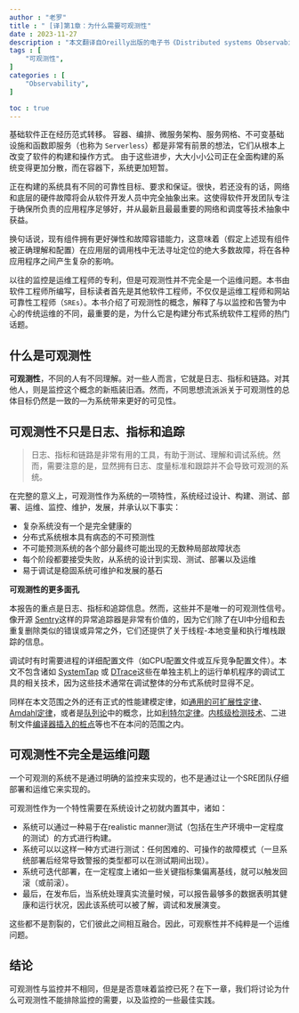 ```yaml
---
author : "老罗"
title : " [译]第1章：为什么需要可观测性"
date : 2023-11-27
description : "本文翻译自Oreilly出版的电子书《Distributed systems Observability》(By Cindy Sridharan)"
tags : [
    "可观测性",
]
categories : [
    "Observability",
]

toc : true
---
```



基础软件正在经历范式转移。 容器、编排、微服务架构、服务网格、不可变基础设施和函数即服务（也称为 `Serverless`）都是非常有前景的想法，它们从根本上改变了软件的构建和操作方式。 由于这些进步，大大小小公司正在全面构建的系统变得更加分散，而在容器下，系统更加短暂。

正在构建的系统具有不同的可靠性目标、要求和保证。很快，若还没有的话，网络和底层的硬件故障将会从软件开发人员中完全抽象出来。这使得软件开发团队专注于确保所负责的应用程序足够好，并从最新且最最重要的网络和调度等技术抽象中获益。

换句话说，现有组件拥有更好弹性和故障容错能力，这意味着（假定上述现有组件被正确理解和配置）在应用层的调用栈中无法寻址定位的绝大多数故障，将在各种应用程序之间产生复杂的影响。

以往的监控是运维工程师的专利，但是可观测性并不完全是一个运维问题。本书由软件工程师所编写，目标读者首先是其他软件工程师，不仅仅是运维工程师和网站可靠性工程师（`SREs`）。本书介绍了可观测性的概念，解释了与以监控和告警为中心的传统运维的不同，最重要的是，为什么它是构建分布式系统软件工程师的热门话题。


## 什么是可观测性

**可观测性**，不同的人有不同理解。对一些人而言，它就是日志、指标和链路。对其他人，则是监控这个概念的新瓶装旧酒。然而，不同思想流派派关于可观测性的总体目标仍然是一致的—为系统带来更好的可见性。


## 可观测性不只是日志、指标和追踪

>  日志、指标和链路是非常有用的工具，有助于测试、理解和调试系统。然而，需要注意的是，显然拥有日志、度量标准和跟踪并不会导致可观测的系统。


在完整的意义上，可观测性作为系统的一项特性，系统经过设计、构建、测试、部署、运维、监控、维护，发展，并承认以下事实：

- 复杂系统没有一个是完全健康的
- 分布式系统根本具有病态的不可预测性
- 不可能预测系统的各个部分最终可能出现的无数种局部故障状态
- 每个阶段都要接受失败，从系统的设计到实现、测试、部署以及运维
- 易于调试是稳固系统可维护和发展的基石


**可观测性的更多面孔**

本报告的重点是日志、指标和追踪信息。然而，这些并不是唯一的可观测性信号。像开源 [Sentry](https://github.com/getsentry/sentry)这样的异常追踪器是非常有价值的，因为它们除了在UI中分组和去重复删除类似的错误或异常之外，它们还提供了关于线程-本地变量和执行堆栈跟踪的信息。

调试时有时需要进程的详细配置文件（如CPU配置文件或互斥竞争配置文件）。本文不包含诸如 [SystemTap](https://en.wikipedia.org/wiki/SystemTap) 或 [DTrace](https://en.wikipedia.org/wiki/DTrace)这些在单独主机上的运行单机程序的调试工具的相关技术，因为这些技术通常在调试整体的分布式系统时显得不足。

同样在本文范围之外的还有正式的性能建模定律，如[通用的可扩展性定律](http://bit.ly/2sa2QpX)、[Amdahl定律](https://en.wikipedia.org/wiki/Amdahl's_law)，或者是[队列论](https://speakerdeck.com/emfree/queueing-theory)中的概念，比如[利特尔定律](http://bit.ly/2KO6pLb)。[内核级检测技术](https://www.kernel.org/doc/Documentation/kprobes.txt)、二进制文件[编译器插入的桩点](https://llvm.org/docs/XRay.html)等也不在本问的范围之内。

## 可观测性不完全是运维问题

一个可观测的系统不是通过明确的监控来实现的，也不是通过让一个SRE团队仔细部署和运维它来实现的。

可观测性作为一个特性需要在系统设计之初就内置其中，诸如：

- 系统可以通过一种易于在realistic manner测试（包括在生产环境中一定程度的测试）的方式进行构建。
- 系统可以以这样一种方式进行测试：任何困难的、可操作的故障模式（一旦系统部署后经常导致警报的类型都可以在测试期间出现）。
- 系统可迭代部署，在一定程度上诸如一些关键指标集偏离基线，就可以触发回滚（或前滚）。
- 最后，在发布后，当系统处理真实流量时候，可以报告最够多的数据表明其健康和运行状况，因此该系统可以被了解，调试和发展演变。

这些都不是割裂的，它们彼此之间相互融合。因此，可观察性并不纯粹是一个运维问题。

## 结论

可观测性与监控并不相同，但是是否意味着监控已死？在下一章，我们将讨论为什么可观测性不能排除监控的需要，以及监控的一些最佳实践。

